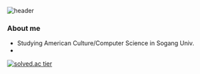 ![header](https://capsule-render.vercel.app/api?type=wave&color=auto&height=300&section=header&text=capsule%20render&fontSize=90)


### About me
* Studying American Culture/Computer Science in Sogang Univ.
* 

[![solved.ac tier](http://mazassumnida.wtf/api/generate_badge?boj=hj0816hj)](https://solved.ac/hj0816hj)
